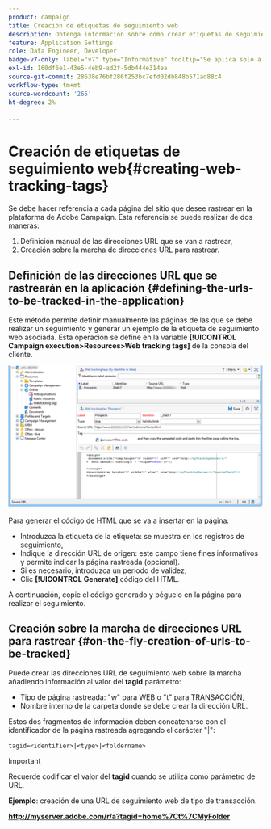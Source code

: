```yaml
---
product: campaign
title: Creación de etiquetas de seguimiento web
description: Obtenga información sobre cómo crear etiquetas de seguimiento web
feature: Application Settings
role: Data Engineer, Developer
badge-v7-only: label="v7" type="Informative" tooltip="Se aplica solo a Campaign Classic v7"
exl-id: 160df6e1-43e5-4eb9-ad2f-5db444e314ea
source-git-commit: 28638e76bf286f253bc7efd02db848b571ad88c4
workflow-type: tm+mt
source-wordcount: '265'
ht-degree: 2%

---
```


# Creación de etiquetas de seguimiento web{#creating-web-tracking-tags}

Se debe hacer referencia a cada página del sitio que desee rastrear en la plataforma de Adobe Campaign. Esta referencia se puede realizar de dos maneras:

1. Definición manual de las direcciones URL que se van a rastrear,
1. Creación sobre la marcha de direcciones URL para rastrear.

## Definición de las direcciones URL que se rastrearán en la aplicación {#defining-the-urls-to-be-tracked-in-the-application}

Este método permite definir manualmente las páginas de las que se debe realizar un seguimiento y generar un ejemplo de la etiqueta de seguimiento web asociada. Esta operación se define en la variable **[!UICONTROL Campaign execution>Resources>Web tracking tags]** de la consola del cliente.

![](assets/d_ncs_integration_webtracking_screen.png)

Para generar el código de HTML que se va a insertar en la página:

* Introduzca la etiqueta de la etiqueta: se muestra en los registros de seguimiento,
* Indique la dirección URL de origen: este campo tiene fines informativos y permite indicar la página rastreada (opcional).
* Si es necesario, introduzca un periodo de validez,
* Clic **[!UICONTROL Generate]** código del HTML.

A continuación, copie el código generado y péguelo en la página para realizar el seguimiento.

## Creación sobre la marcha de direcciones URL para rastrear {#on-the-fly-creation-of-urls-to-be-tracked}

Puede crear las direcciones URL de seguimiento web sobre la marcha añadiendo información al valor del **tagid** parámetro:

* Tipo de página rastreada: &quot;w&quot; para WEB o &quot;t&quot; para TRANSACCIÓN,
* Nombre interno de la carpeta donde se debe crear la dirección URL.

Estos dos fragmentos de información deben concatenarse con el identificador de la página rastreada agregando el carácter &quot;|&quot;:

```
tagid=<identifier>|<type>|<foldername>
```

>[!IMPORTANT]
>
>Recuerde codificar el valor del **tagid** cuando se utiliza como parámetro de URL.

**Ejemplo**: creación de una URL de seguimiento web de tipo de transacción.

**http://myserver.adobe.com/r/a?tagid=home%7Ct%7CMyFolder**
